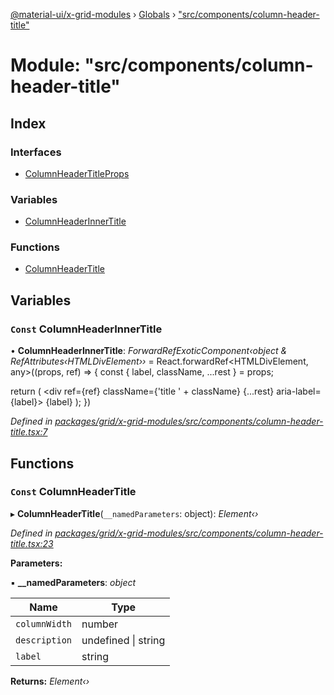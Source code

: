 [@material-ui/x-grid-modules](../README.md) › [Globals](../globals.md) › ["src/components/column-header-title"](_src_components_column_header_title_.md)

# Module: "src/components/column-header-title"

## Index

### Interfaces

* [ColumnHeaderTitleProps](../interfaces/_src_components_column_header_title_.columnheadertitleprops.md)

### Variables

* [ColumnHeaderInnerTitle](_src_components_column_header_title_.md#const-columnheaderinnertitle)

### Functions

* [ColumnHeaderTitle](_src_components_column_header_title_.md#const-columnheadertitle)

## Variables

### `Const` ColumnHeaderInnerTitle

• **ColumnHeaderInnerTitle**: *ForwardRefExoticComponent‹object & RefAttributes‹HTMLDivElement››* = React.forwardRef<HTMLDivElement, any>((props, ref) => {
  const { label, className, ...rest } = props;

  return (
    <div ref={ref} className={'title ' + className} {...rest} aria-label={label}>
      {label}
    </div>
  );
})

*Defined in [packages/grid/x-grid-modules/src/components/column-header-title.tsx:7](https://github.com/mui-org/material-ui-x/blob/a679779/packages/grid/x-grid-modules/src/components/column-header-title.tsx#L7)*

## Functions

### `Const` ColumnHeaderTitle

▸ **ColumnHeaderTitle**(`__namedParameters`: object): *Element‹›*

*Defined in [packages/grid/x-grid-modules/src/components/column-header-title.tsx:23](https://github.com/mui-org/material-ui-x/blob/a679779/packages/grid/x-grid-modules/src/components/column-header-title.tsx#L23)*

**Parameters:**

▪ **__namedParameters**: *object*

Name | Type |
------ | ------ |
`columnWidth` | number |
`description` | undefined &#124; string |
`label` | string |

**Returns:** *Element‹›*
